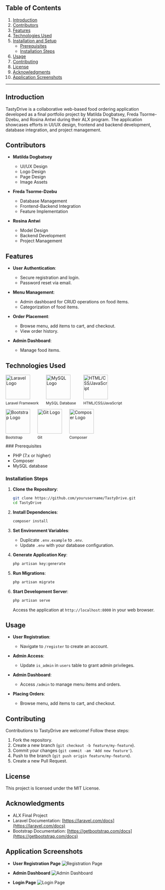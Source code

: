 ## Table of Contents

1. [Introduction](#introduction)
2. [Contributors](#contributors)
3. [Features](#features)
4. [Technologies Used](#technologies-used)
5. [Installation and Setup](#installation-and-setup)
   - [Prerequisites](#prerequisites)
   - [Installation Steps](#installation-steps)
6. [Usage](#usage)
7. [Contributing](#contributing)
8. [License](#license)
9. [Acknowledgments](#acknowledgments)
10. [Application Screenshots](#screenshots)

---

## Introduction <a name="introduction"></a>

TastyDrive is a collaborative web-based food ordering application developed as a final portfolio project by Matilda Dogbatsey, Freda Tsorme-Dzebu, and Rosina Antwi during their ALX program. The application showcases efforts in UI/UX design, frontend and backend development, database integration, and project management.

## Contributors <a name="contributors"></a>

- **Matilda Dogbatsey**
  - UI/UX Design
  - Logo Design
  - Page Design
  - Image Assets

- **Freda Tsorme-Dzebu**
  - Database Management
  - Frontend-Backend Integration
  - Feature Implementation

- **Rosina Antwi**
  - Model Design
  - Backend Development
  - Project Management

## Features <a name="features"></a>

- **User Authentication**:
  - Secure registration and login.
  - Password reset via email.

- **Menu Management**:
  - Admin dashboard for CRUD operations on food items.
  - Categorization of food items.

- **Order Placement**:
  - Browse menu, add items to cart, and checkout.
  - View order history.

- **Admin Dashboard**:
  - Manage food items.

## Technologies Used <a name="technologies-used"></a>

<div align="left">
<!-- Laravel Logo -->
<div style="display: inline-block; margin-right: 20px;">
  <img src="https://laravel.com/img/logomark.min.svg" alt="Laravel Logo" width="80px">
  <p style="font-size: 12px; margin-top: 5px;">Laravel Framework</p>
</div>
<!-- MySQL Logo -->
<div style="display: inline-block; margin-right: 20px;">
  <img src="https://www.mysql.com/common/logos/logo-mysql-170x115.png" alt="MySQL Logo" width="80px">
  <p style="font-size: 12px; margin-top: 5px;">MySQL Database</p>
</div>
<!-- HTML/CSS/JavaScript Logo -->
<div style="display: inline-block; margin-right: 20px;">
  <img src="https://www.w3.org/html/logo/downloads/HTML5_Logo_256.png" alt="HTML/CSS/JavaScript" width="80px">
  <p style="font-size: 12px; margin-top: 5px;">HTML/CSS/JavaScript</p>
</div>
<!-- Bootstrap Logo -->
<div style="display: inline-block; margin-right: 20px;">
  <img src="https://getbootstrap.com/docs/5.3/assets/brand/bootstrap-social-logo.png" alt="Bootstrap Logo" width="80px">
  <p style="font-size: 12px; margin-top: 5px;">Bootstrap</p>
</div>
<!-- Git Logo -->
<div style="display: inline-block; margin-right: 20px;">
  <img src="https://git-scm.com/images/logos/downloads/Git-Icon-1788C.png" alt="Git Logo" width="80px">
  <p style="font-size: 12px; margin-top: 5px;">Git</p>
</div>
<!-- Composer Logo -->
<div style="display: inline-block;">
  <img src="https://getcomposer.org/img/logo-composer-transparent.png" alt="Composer Logo" width="80px">
  <p style="font-size: 12px; margin-top: 5px;">Composer</p>
</div>
</div>
### Prerequisites <a name="prerequisites"></a>

- PHP (7.x or higher)
- Composer
- MySQL database

### Installation Steps <a name="installation-steps"></a>

1. **Clone the Repository**:
   ```bash
   git clone https://github.com/yourusername/TastyDrive.git
   cd TastyDrive
   ```

2. **Install Dependencies**:
   ```bash
   composer install
   ```

3. **Set Environment Variables**:
   - Duplicate `.env.example` to `.env`.
   - Update `.env` with your database configuration.

4. **Generate Application Key**:
   ```bash
   php artisan key:generate
   ```

5. **Run Migrations**:
   ```bash
   php artisan migrate
   ```

6. **Start Development Server**:
   ```bash
   php artisan serve
   ```

   Access the application at `http://localhost:8000` in your web browser.

## Usage <a name="usage"></a>

- **User Registration**:
  - Navigate to `/register` to create an account.

- **Admin Access**:
  - Update `is_admin` in `users` table to grant admin privileges.

- **Admin Dashboard**:
  - Access `/admin` to manage menu items and orders.

- **Placing Orders**:
  - Browse menu, add items to cart, and checkout.

## Contributing <a name="contributing"></a>

Contributions to TastyDrive are welcome! Follow these steps:

1. Fork the repository.
2. Create a new branch (`git checkout -b feature/my-feature`).
3. Commit your changes (`git commit -am 'Add new feature'`).
4. Push to the branch (`git push origin feature/my-feature`).
5. Create a new Pull Request.

## License <a name="license"></a>

This project is licensed under the MIT License.

## Acknowledgments <a name="acknowledgments"></a>

- ALX Final Project
- Laravel Documentation: [https://laravel.com/docs](https://laravel.com/docs)
- Bootstrap Documentation: [https://getbootstrap.com/docs](https://getbootstrap.com/docs)

 ## Application Screenshots <a name="screenshots"></a>

- **User Registration Page**
  ![Registration Page](Screenshots/registerpage.png)

- **Admin Dashboard**
  ![Admin Dashboard](Screenshots/welcomepage.png)
  
- **Login Page**
  ![Login Page](Screenshots/loginpage.png)
